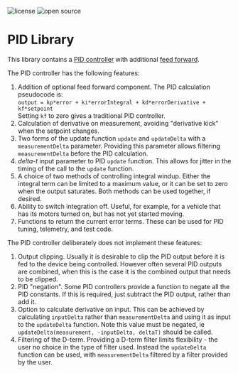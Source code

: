 ![license](https://img.shields.io/badge/license-MIT-green) ![open source](https://badgen.net/badge/open/source/blue?icon=github)

# PID Library

This library contains a [PID controller](https://en.wikipedia.org/wiki/Proportional-integral-derivative_controller) with
additional [feed forward](https://en.wikipedia.org/wiki/Feed_forward_(control)).

The PID controller has the following features:

1. Addition of optional feed forward component. The PID calculation pseudocode is:<br>
   `output = kp*error + ki*errorIntegral + kd*errorDerivative + kf*setpoint`<br>
   Setting `kf` to zero gives a traditional PID controller.
2. Calculation of derivative on measurement, avoiding "derivative kick" when the setpoint changes.
3. Two forms of the update function `update` and `updateDelta` with a `measurementDelta` parameter. Providing this parameter
   allows filtering `measurementDelta` before the PID calculation.
4. _delta-t_ input parameter to PID `update` function. This allows for jitter in the timing of the call to the `update` function.
5. A choice of two methods of controlling integral windup. Either the integral term can be limited to a maximum value,
   or it can be set to zero when the output saturates. Both methods can be used together, if desired.
6. Ability to switch integration off. Useful, for example, for a vehicle that has its motors turned on, but has not yet started moving.
7. Functions to return the current error terms. These can be used for PID tuning, telemetry, and test code.

The PID controller deliberately does not implement these features:

1. Output clipping. Usually it is desirable to clip the PID output before it is fed to the device being controlled.
   However often several PID outputs are combined, when this is the case it is the combined output that needs to be clipped.
2. PID "negation". Some PID controllers provide a function to negate all the PID constants. If this is required,
   just subtract the PID output, rather than add it.
3. Option to calculate derivative on input. This can be achieved by calculating `inputDelta` rather than `measurementDelta`
   and using it as input to the `updateDelta` function.
   Note this value must be negated, ie `updateDelta(measurement, -inputDelta, deltaT)` should be called.
4. Filtering of the D-term. Providing a D-term filter limits flexibility - the user no choice in the type of filter used.
   Instead the `updateDelta` function can be used, with `measurementDelta` filtered by a filter provided by the user.
